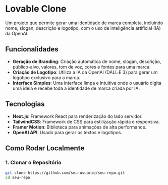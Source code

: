 # Lovable Clone

Um projeto que permite gerar uma identidade de marca completa, incluindo nome, slogan, descrição e logotipo, com o uso de inteligência artificial (IA) da OpenAI.

## Funcionalidades

- **Geração de Branding**: Criação automática de nome, slogan, descrição, público-alvo, valores, tom de voz, cores e fontes para uma marca.
- **Criação de Logotipo**: Utiliza a IA da OpenAI (DALL·E 3) para gerar um logotipo exclusivo para a marca.
- **Interface Simples**: Uma interface limpa e intuitiva onde o usuário digita uma ideia e recebe toda a identidade de marca criada por IA.

## Tecnologias

- **Next.js**: Framework React para renderização do lado servidor.
- **TailwindCSS**: Framework de CSS para estilização rápida e responsiva.
- **Framer Motion**: Biblioteca para animações de alta performance.
- **OpenAI API**: Usado para gerar os textos e logotipos.

## Como Rodar Localmente

### 1. Clonar o Repositório

```bash
git clone https://github.com/seu-usuario/seu-repo.git
cd seu-repo
